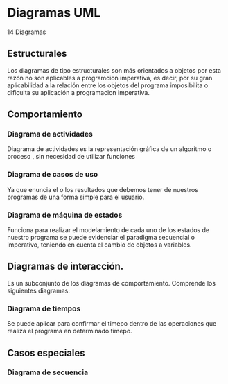 # Diagramas UML

14 Diagramas

## Estructurales

Los diagramas de tipo estructurales son más orientados a objetos por esta razón no son aplicables a programcion imperativa, es decir, por su gran aplicabilidad a la relación entre los objetos del programa imposibilita o dificulta su aplicación a programacion imperativa.

## Comportamiento

### Diagrama de actividades

Diagrama de actividades es la representación gráfica de un algoritmo o proceso , sin necesidad de utilizar funciones

### Diagrama de casos de uso

Ya que enuncia el o los resultados que debemos tener de nuestros programas de una forma simple para el usuario.

### Diagrama de máquina de estados
Funciona para realizar el modelamiento de cada uno de los estados de nuestro programa se puede evidenciar el paradigma secuencial o imperativo, teniendo en cuenta el cambio de objetos a variables.

## Diagramas de interacción.
Es  un subconjunto de los diagramas de comportamiento. Comprende los siguientes diagramas:

### Diagrama de tiempos
Se puede aplicar para confirmar el timepo dentro de las operaciones que realiza el programa en determinado timepo.

## Casos especiales
### Diagrama de secuencia
